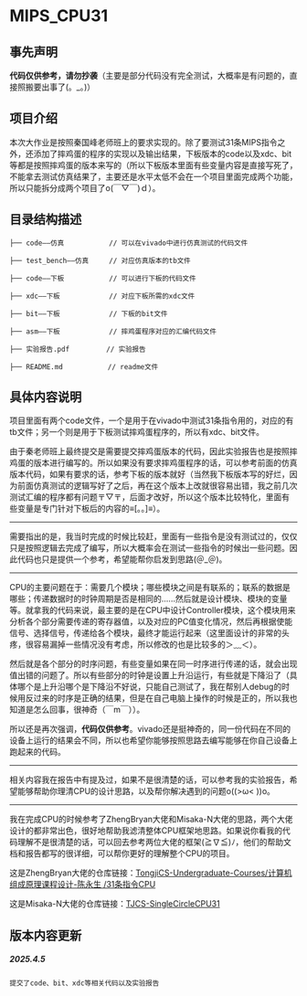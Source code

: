 # MIPS_CPU31
## 事先声明
  **代码仅供参考，请勿抄袭**（主要是部分代码没有完全测试，大概率是有问题的，直接照搬要出事了(。_。)）

## 项目介绍
  本次大作业是按照秦国峰老师班上的要求实现的。除了要测试31条MIPS指令之外，还添加了摔鸡蛋的程序的实现以及输出结果，下板版本的code以及xdc、bit等都是按照摔鸡蛋的版本来写的（所以下板版本里面有些变量内容是直接写死了，不能拿去测试仿真结果了，主要还是水平太低不会在一个项目里面完成两个功能，所以只能拆分成两个项目了o(￣▽￣)ｄ）。
 
## 目录结构描述
    ├── code——仿真           // 可以在vivado中进行仿真测试的代码文件

    ├── test_bench——仿真     // 对应仿真版本的tb文件

    ├── code——下板           // 可以进行下板的代码文件

    ├── xdc——下板            // 对应下板所需的xdc文件

    ├── bit——下板            // 下板的bit文件

    ├── asm——下板            // 摔鸡蛋程序对应的汇编代码文件

    ├── 实验报告.pdf         // 实验报告

    ├── README.md           // readme文件
 
##  具体内容说明
  项目里面有两个code文件，一个是用于在vivado中测试31条指令用的，对应的有tb文件；另一个则是用于下板测试摔鸡蛋程序的，所以有xdc、bit文件。

  由于秦老师班上最终提交是需要提交摔鸡蛋版本的代码，因此实验报告也是按照摔鸡蛋的版本进行编写的。所以如果没有要求摔鸡蛋程序的话，可以参考前面的仿真版本代码，如果有要求的话，参考下板的版本就好（当然我下板版本写的好烂，因为前面仿真测试的逻辑写好了之后，再在这个版本上改就很容易出错，我之前几次测试汇编的程序都有问题〒▽〒，后面才改好，所以这个版本比较特化，里面有些变量是专门针对下板后的内容的≡[。。]≡）。
***
  需要指出的是，我当时完成的时候比较赶，里面有一些指令是没有测试过的，仅仅只是按照逻辑去完成了编写，所以大概率会在测试一些指令的时候出一些问题。因此代码也只是提供一个参考，希望能帮你启发到思路(＠_＠)。
***
  CPU的主要问题在于：需要几个模块；哪些模块之间是有联系的；联系的数据是哪些；传递数据时的时钟周期是否是相同的......然后就是设计模块、模块的变量等。就拿我的代码来说，最主要的是在CPU中设计Controller模块，这个模块用来分析各个部分需要传递的寄存器值，以及对应的PC值变化情况，然后再根据使能信号、选择信号，传递给各个模块，最终才能运行起来（这里面设计的非常的头疼，很容易漏掉一些情况没有考虑，所以修改的也是比较多的＞﹏＜）。

  然后就是各个部分的时序问题，有些变量如果在同一时序进行传递的话，就会出现值出错的问题了。所以有些部分的时钟是设置上升沿运行，有些就是下降沿了（具体哪个是上升沿哪个是下降沿不好说，只能自己测试了，我在帮别人debug的时候用反过来的时序是正确的结果，但是在自己电脑上操作的时候是正的，所以我也知道是怎么回事，很神奇（￣m￣））。

  所以还是再次强调，**代码仅供参考**。vivado还是挺神奇的，同一份代码在不同的设备上运行的结果会不同，所以也希望你能够按照思路去编写能够在你自己设备上跑起来的代码。
***
  相关内容我在报告中有提及过，如果不是很清楚的话，可以参考我的实验报告，希望能够帮助你理清CPU的设计思路，以及帮你解决遇到的问题o((>ω< ))o。
***
  我在完成CPU的时候参考了ZhengBryan大佬和Misaka-N大佬的思路，两个大佬设计的都非常出色，很好地帮助我滤清整体CPU框架地思路。如果说你看我的代码理解不是很清楚的话，可以回去参考两位大佬的框架(≧∇≦)ﾉ，他们的帮助文档和报告都写的很详细，可以帮你更好的理解整个CPU的项目。

  这是ZhengBryan大佬的仓库链接：[TongjiCS-Undergraduate-Courses/计算机组成原理课程设计-陈永生
/31条指令CPU](https://github.com/ZhengBryan/TongjiCS-Undergraduate-Courses/tree/main/%E8%AE%A1%E7%AE%97%E6%9C%BA%E7%BB%84%E6%88%90%E5%8E%9F%E7%90%86%E8%AF%BE%E7%A8%8B%E8%AE%BE%E8%AE%A1-%E9%99%88%E6%B0%B8%E7%94%9F/31%E6%9D%A1%E6%8C%87%E4%BB%A4CPU)

  这是Misaka-N大佬的仓库链接：[TJCS-SingleCircleCPU31](https://github.com/Misaka-N/TJCS-SingleCircleCPU31)

 
 
## 版本内容更新
##### 2025.4.5
    提交了code、bit、xdc等相关代码以及实验报告
 
 
